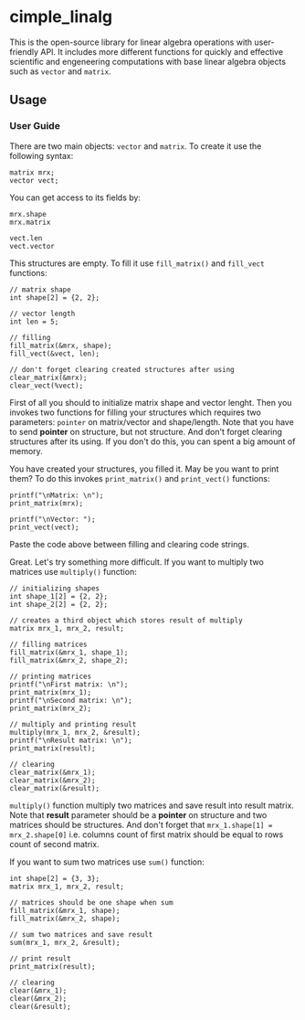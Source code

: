 # cimple_linalg

This is the open-source library for linear algebra operations with user-friendly API. It includes more different functions for quickly and effective scientific and engeneering computations with base linear algebra objects such as `vector` and `matrix`.

## Usage

### User Guide

There are two main objects: `vector` and `matrix`. To create it use the following syntax:

```
matrix mrx;
vector vect;
```

You can get access to its fields by:

```
mrx.shape
mrx.matrix

vect.len
vect.vector
```

This structures are empty. To fill it use `fill_matrix()` and `fill_vect` functions:

```
// matrix shape
int shape[2] = {2, 2};

// vector length
int len = 5;

// filling
fill_matrix(&mrx, shape);
fill_vect(&vect, len);

// don't forget clearing created structures after using 
clear_matrix(&mrx);
clear_vect(%vect);
```

First of all you should to initialize matrix shape and vector lenght. Then you invokes two functions for filling your structures which requires two parameters: `pointer` on matrix/vector and shape/length. Note that you have to send **pointer** on structure, but not structure. And don't forget clearing structures after its using. If you don't do this, you can spent a big amount of memory.

You have created your structures, you filled it. May be you want to print them? To do this invokes `print_matrix()` and `print_vect()` functions:

```
printf("\nMatrix: \n");
print_matrix(mrx);

printf("\nVector: ");
print_vect(vect);
```

Paste the code above between filling and clearing code strings.

Great. Let's try something more difficult. If you want to multiply two matrices use `multiply()` function:

```
// initializing shapes
int shape_1[2] = {2, 2};
int shape_2[2] = {2, 2};

// creates a third object which stores result of multiply
matrix mrx_1, mrx_2, result;

// filling matrices
fill_matrix(&mrx_1, shape_1);
fill_matrix(&mrx_2, shape_2);

// printing matrices
printf("\nFirst matrix: \n");
print_matrix(mrx_1);
printf("\nSecond matrix: \n");
print_matrix(mrx_2);

// multiply and printing result
multiply(mrx_1, mrx_2, &result);
printf("\nResult matrix: \n");
print_matrix(result);

// clearing 
clear_matrix(&mrx_1);
clear_matrix(&mrx_2);
clear_matrix(&result);
```

`multiply()` function multiply two matrices and save result into result matrix. Note that **result** parameter should be a **pointer** on structure and two matrices should be structures. And don't forget that `mrx_1.shape[1] = mrx_2.shape[0]` i.e. columns count of first matrix should be equal to rows count of second matrix.

If you want to sum two matrices use `sum()` function:

```
int shape[2] = {3, 3};
matrix mrx_1, mrx_2, result;

// matrices should be one shape when sum
fill_matrix(&mrx_1, shape);
fill_matrix(&mrx_2, shape);

// sum two matrices and save result
sum(mrx_1, mrx_2, &result);

// print result
print_matrix(result);

// clearing
clear(&mrx_1);
clear(&mrx_2);
clear(&result);

```






